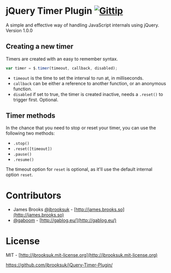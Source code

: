 # jQuery Timer Plugin [![Gittip](http://badgr.co/gittip/jbrooksuk.png)](https://www.gittip.com/jbrooksuk/)
A simple and effective way of handling JavaScript internals using jQuery. Version 1.0.0

## Creating a new timer
Timers are created with an easy to remember syntax.

```js
var timer = $.timer(timeout, callback, disabled);
```

- `timeout` is the time to set the interval to run at, in milliseconds.
- `callback` can be either a reference to another function, or an anonymous function.
- `disabled` if set to true, the timer is created inactive, needs a `.reset()` to trigger first. Optional.

## Timer methods
In the chance that you need to stop or reset your timer, you can use the following two methods:

- `.stop()`
- `.reset([timeout])`
- `.pause()`
- `.resume()`

The timeout option for `reset` is optional, as it'll use the default internal option `reset`.

# Contributors

- James Brooks [@jbrooksuk](http://github.com/jbrooksuk) - [http://james.brooks.so](http://james.brooks.so)
- [@gaboom](http://github.com/gaboom) - [http://gablog.eu/](http://gablog.eu/)

# License
MIT - [http://jbrooksuk.mit-license.org](http://jbrooksuk.mit-license.org)


https://github.com/jbrooksuk/jQuery-Timer-Plugin/
